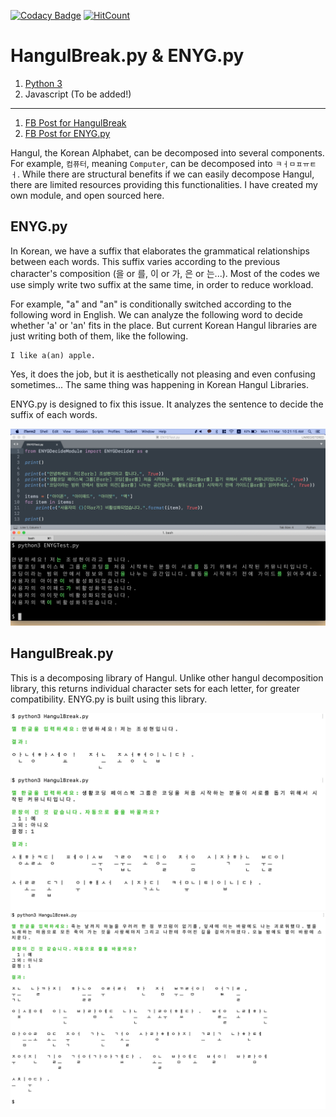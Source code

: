 [![Codacy Badge](https://api.codacy.com/project/badge/Grade/b3504707702a491bb4a40ad495a55cd6)](https://app.codacy.com/app/anaclumos/hangulbreak?utm_source=github.com&utm_medium=referral&utm_content=anaclumos/hangulbreak&utm_campaign=Badge_Grade_Dashboard) [![HitCount](http://hits.dwyl.io/anaclumos/hangulbreak.svg)](http://hits.dwyl.io/anaclumos/hangulbreak)

# HangulBreak.py & ENYG.py

1. [Python 3](Python)
1. Javascript (To be added!)

- - -

1. [FB Post for HangulBreak](https://www.facebook.com/groups/codingeverybody/permalink/2725256104181575/)
1. [FB Post for ENYG.py](https://www.facebook.com/groups/codingeverybody/permalink/2751648758208976/)

Hangul, the Korean Alphabet, can be decomposed into several components. For example, `컴퓨터`, meaning `Computer`, can be decomposed into `ㅋㅓㅁㅍㅠㅌㅓ`. While there are structural benefits if we can easily decompose Hangul, there are limited resources providing this functionalities. I have created my own module, and open sourced here.

## ENYG.py

In Korean, we have a suffix that elaborates the grammatical relationships between each words. This suffix varies according to the previous character's composition (을 or 를, 이 or 가, 은 or 는...). Most of the codes we use simply write two suffix at the same time, in order to reduce workload.

For example, "a" and "an" is conditionally switched according to the following word in English. We can analyze the following word to decide whether 'a' or 'an' fits in the place. But current Korean Hangul libraries are just writing both of them, like the following.

```text
I like a(an) apple.
```
Yes, it does the job, but it is aesthetically not pleasing and even confusing sometimes... The same thing was happening in Korean Hangul Libraries.

ENYG.py is designed to fix this issue. It analyzes the sentence to decide the suffix of each words.

![demo3](assets/demo3.png)

## HangulBreak.py

This is a decomposing library of Hangul. Unlike other hangul decomposition library, this returns individual character sets for each letter, for greater compatibility. ENYG.py is built using this library.

![demo1.png](assets/demo1.png)
![demo2.png](assets/demo2.png)